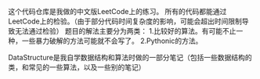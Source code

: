 这个代码仓库是我做的中文版LeetCode上的练习。
所有的代码都能通过LeetCode上的检验。（由于部分代码时间复杂度的影响，可能会超出时间限制导致无法通过检验）
题目的解法主要分为两类：
1.比较好的算法。有可能不止一种，一些暴力破解的方法可能就不会写了。
2.Pythonic的方法。

DataStructure是我自学数据结构和算法时做的一部分笔记（包括一些数据结构的类，和常见的一些算法，以及一些别的笔记）